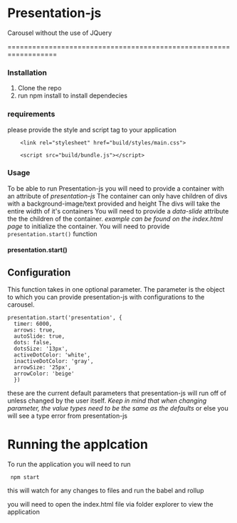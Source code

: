 # Presentation-js

Carousel without the use of JQuery

==================================================================

### Installation

1. Clone the repo
2. run npm install to install dependecies

### requirements

please provide the style and script tag to your application

```
    <link rel="stylesheet" href="build/styles/main.css">
```

```
    <script src="build/bundle.js"></script>
```

### Usage

To be able to run Presentation-js you will need to provide a container with an attribute of _presentation-js_
The container can only have children of divs with a background-image/text provided and height
The divs will take the entire width of it's containers
You will need to provide a _data-slide_ attribute the the children of the container. _example can be found on the index.html page_
to initialize the container. You will need to provide `presentation.start()` function

#### presentation.start()

## Configuration

This function takes in one optional parameter. The parameter is the object to which you can provide presentation-js with configurations to the carousel.

```
presentation.start('presentation', {
  timer: 6000,
  arrows: true,
  autoSlide: true,
  dots: false,
  dotsSize: '13px',
  activeDotColor: 'white',
  inactiveDotColor: 'gray',
  arrowSize: '25px',
  arrowColor: 'beige'
  })
```

these are the current default parameters that presentation-js will run off of unless changed by the user itself.
_Keep in mind that when changing parameter, the value types need to be the same as the defaults_ or else you will see a type error from presentation-js

# Running the applcation

To run the application you will need to run

```
 npm start
```

this will watch for any changes to files and run the babel and rollup

you will need to open the index.html file via folder explorer to view the application
